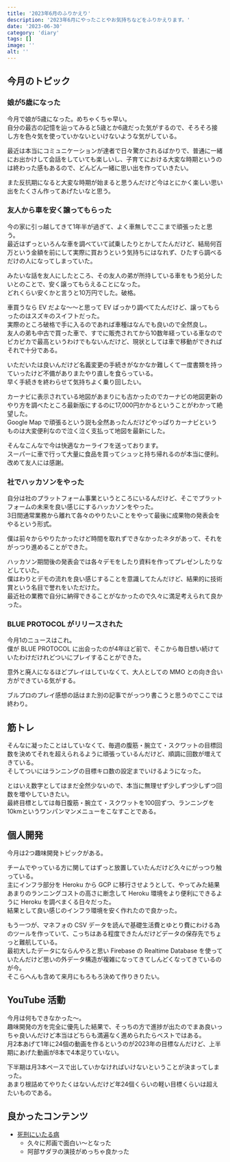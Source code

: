 ```yaml
---
title: '2023年6月のふりかえり'
description: '2023年6月にやったことやお気持ちなどをふりかえります。'
date: '2023-06-30'
category: 'diary'
tags: []
image: ''
alt: ''
---
```


## 今月のトピック

### 娘が5歳になった

今月で娘が5歳になった。めちゃくちゃ早い。  
自分の最古の記憶を辿ってみると5歳とか6歳だった気がするので、そろそろ接し方を色々気を使っていかないといけないような気がしている。

最近は本当にコミュニケーションが達者で日々驚かされるばかりで、普通に一緒にお出かけして会話をしていても楽しいし、子育てにおける大変な時期というのは終わった感もあるので、どんどん一緒に思い出を作っていきたい。

また反抗期になると大変な時期が始まると思うんだけど今はとにかく楽しい思い出をたくさん作ってあげたいなと思う。

### 友人から車を安く譲ってもらった

今の家に引っ越してきて1年半が過ぎて、よく車無しでここまで頑張ったと思う。  
最近はずっといろんな車を調べていて試乗したりとかしてたんだけど、結局何百万という金額を前にして実際に買おうという気持ちにはなれず、ひたすら調べるだけの人になってしまっていた。

みたいな話を友人にしたところ、その友人の弟が所持している車をもう処分したいとのことで、安く譲ってもらえることになった。  
どれくらい安くかと言うと10万円でした。破格。

車買うなら EV だよな〜〜と思って EV ばっかり調べてたんだけど、譲ってもらったのはスズキのスイフトだった。  
実際のところ破格で手に入るのであれば車種はなんでも良いので全然良し。  
友人の弟も中古で買った車で、すでに販売されてから10数年経っている車なのでピカピカで最高というわけでもないんだけど、現状としては車で移動ができればそれで十分である。

いただいたは良いんだけど名義変更の手続きがなかなか難しくて一度書類を持っていったけど不備がありまたやり直しを食らっている。  
早く手続きを終わらせて気持ちよく乗り回したい。

カーナビに表示されている地図があまりにも古かったのでカーナビの地図更新のやり方を調べたところ最新版にするのに17,000円かかるということがわかって絶望した。  
Google Map で頑張るという説も全然あったんだけどやっぱりカーナビというものは大変便利なので泣く泣く支払って地図を最新にした。

そんなこんなで今は快適なカーライフを送っております。  
スーパーに車で行って大量に食品を買ってシュッと持ち帰れるのが本当に便利。  
改めて友人には感謝。

### 社でハッカソンをやった

自分は社のプラットフォーム事業というところにいるんだけど、そこでプラットフォームの未来を良い感じにするハッカソンをやった。  
3日間通常業務から離れて各々のやりたいことをやって最後に成果物の発表会をやるという形式。

僕は前々からやりたかったけど時間を取れずできなかったネタがあって、それをがっつり進めることができた。

ハッカソン期間後の発表会では各々デモをしたり資料を作ってプレゼンしたりなどしていた。  
僕はわりとデモの流れを良い感じすることを意識してたんだけど、結果的に技術賞という名目で誉れをいただけた。  
最近社の業務で自分に納得できることがなかったので久々に満足考えられて良かった。

### BLUE PROTOCOL がリリースされた

今月1のニュースはこれ。  
僕が BLUE PROTOCOL に出会ったのが4年ほど前で、そこから毎日想い続けていたわけだけれどついにプレイすることができた。

意外と廃人になるほどプレイはしていなくて、大人としての MMO との向き合い方ができている気がする。

ブルプロのプレイ感想の話はまた別の記事でがっつり書こうと思うのでここでは終わり。

## 筋トレ

そんなに凝ったことはしていなくて、毎週の腹筋・腕立て・スクワットの目標回数を決めてそれを超えられるように頑張っているんだけど、順調に回数が増えてきている。  
そしてついにはランニングの目標キロ数の設定までいけるようになった。

とはいえ数字としてはまだ全然少ないので、本当に無理せず少しずつ少しずつ回数を増やしていきたい。  
最終目標としては毎日腹筋・腕立て・スクワットを100回ずつ、ランニングを10kmというワンパンマンメニューをこなすことである。

## 個人開発

今月は2つ趣味開発トピックがある。

チームでやっている方に関してはずっと放置していたんだけど久々にがっつり触っている。  
主にインフラ部分を Heroku から GCP に移行させようとして、やってみた結果あまりのランニングコストの高さに断念して Heroku 環境をより便利にできるように Heroku を調べまくる日々だった。  
結果として良い感じのインフラ環境を安く作れたので良かった。

もう一つが、マネフォの CSV データを読んで基礎生活費とゆとり費にわける為のツールを作っていて、こっちはある程度できたんだけどデータの保存先でちょっと難航している。  
最初大したデータにならんやろと思い Firebase の Realtime Database を使っていたんだけど思いの外データ構造が複雑になってきてしんどくなってきているのが今。  
そこらへんも含めて来月にもろもろ決めて作りきりたい。

## YouTube 活動

今月は何もできなかった〜。  
趣味開発の方を完全に優先した結果で、そっちの方で進捗が出たのでまあ良いっちゃ良いんだけど本当はどちらも満遍なく進められたらベストではある。  
月2本あげて1年に24個の動画を作るというのが2023年の目標なんだけど、上半期にあげた動画が8本で4本足りていない。

下半期は月3本ペースで出していかなければいけないということが決まってしまった。  
あまり根詰めてやりたくはないんだけど年24個くらいの軽い目標くらいは超えたいものである。

## 良かったコンテンツ

- [死刑にいたる病](https://siy-movie.com/)
  - 久々に邦画で面白い〜となった
  - 阿部サダヲの演技がめっちゃ良かった
